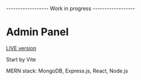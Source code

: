 ------------------ Work in progress ------------------

# Admin Panel

<a href="https://adminpanelfrontend.onrender.com">LIVE version</a>

Start by Vite

MERN stack: MongoDB, Express.js, React, Node.js
